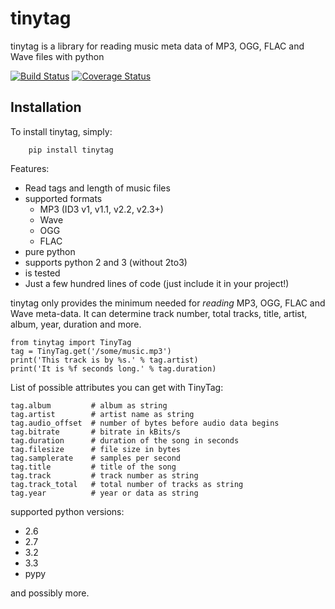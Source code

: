 tinytag 
=======

tinytag is a library for reading music meta data of MP3, OGG, FLAC and Wave files with python

[![Build Status](https://travis-ci.org/devsnd/tinytag.png?branch=master)](https://travis-ci.org/devsnd/tinytag)
[![Coverage Status](https://coveralls.io/repos/devsnd/tinytag/badge.png)](https://coveralls.io/r/devsnd/tinytag)

## Installation
To install tinytag, simply:
```shell
	pip install tinytag
```

Features:

  * Read tags and length of music files
  * supported formats
    * MP3 (ID3 v1, v1.1, v2.2, v2.3+)
    * Wave
    * OGG
    * FLAC
  * pure python
  * supports python 2 and 3 (without 2to3)
  * is tested 
  * Just a few hundred lines of code (just include it in your project!) 

tinytag only provides the minimum needed for _reading_ MP3, OGG, FLAC and Wave meta-data.
It can determine track number, total tracks, title, artist, album, year, duration and more.

    from tinytag import TinyTag
    tag = TinyTag.get('/some/music.mp3')
    print('This track is by %s.' % tag.artist)
    print('It is %f seconds long.' % tag.duration)

List of possible attributes you can get with TinyTag:

    tag.album         # album as string
    tag.artist        # artist name as string
    tag.audio_offset  # number of bytes before audio data begins
    tag.bitrate       # bitrate in kBits/s
    tag.duration      # duration of the song in seconds
    tag.filesize      # file size in bytes
    tag.samplerate    # samples per second
    tag.title         # title of the song
    tag.track         # track number as string
    tag.track_total   # total number of tracks as string
    tag.year          # year or data as string

supported python versions:

 * 2.6
 * 2.7
 * 3.2
 * 3.3
 * pypy

and possibly more.
